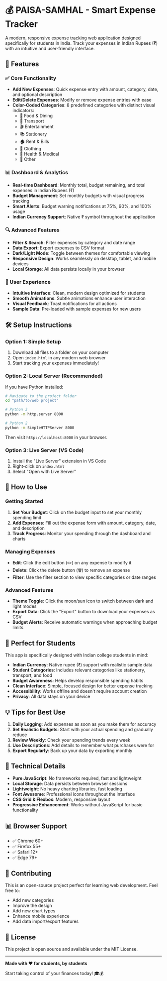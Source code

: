 # 💰 PAISA-SAMHAL - Smart Expense Tracker

A modern, responsive expense tracking web application designed specifically for students in India. Track your expenses in Indian Rupees (₹) with an intuitive and user-friendly interface.

## 🚀 Features

### ✅ Core Functionality
- **Add New Expenses**: Quick expense entry with amount, category, date, and optional description
- **Edit/Delete Expenses**: Modify or remove expense entries with ease
- **Color-Coded Categories**: 8 predefined categories with distinct visual indicators:
  - 🍕 Food & Dining
  - 🚌 Transport
  - 🎬 Entertainment
  - 📚 Stationery
  - 🏠 Rent & Bills
  - 👕 Clothing
  - 💊 Health & Medical
  - 🔧 Other

### 📊 Dashboard & Analytics
- **Real-time Dashboard**: Monthly total, budget remaining, and total expenses in Indian Rupees (₹)
- **Budget Management**: Set monthly budgets with visual progress tracking
- **Smart Alerts**: Budget warning notifications at 75%, 90%, and 100% usage
- **Indian Currency Support**: Native ₹ symbol throughout the application

### 🔍 Advanced Features
- **Filter & Search**: Filter expenses by category and date range
- **Data Export**: Export expenses to CSV format
- **Dark/Light Mode**: Toggle between themes for comfortable viewing
- **Responsive Design**: Works seamlessly on desktop, tablet, and mobile devices
- **Local Storage**: All data persists locally in your browser

### 🎨 User Experience
- **Intuitive Interface**: Clean, modern design optimized for students
- **Smooth Animations**: Subtle animations enhance user interaction
- **Visual Feedback**: Toast notifications for all actions
- **Sample Data**: Pre-loaded with sample expenses for new users

## 🛠 Setup Instructions

### Option 1: Simple Setup
1. Download all files to a folder on your computer
2. Open `index.html` in any modern web browser
3. Start tracking your expenses immediately!

### Option 2: Local Server (Recommended)
If you have Python installed:
```bash
# Navigate to the project folder
cd "path/to/web project"

# Python 3
python -m http.server 8000

# Python 2
python -m SimpleHTTPServer 8000
```
Then visit `http://localhost:8000` in your browser.

### Option 3: Live Server (VS Code)
1. Install the "Live Server" extension in VS Code
2. Right-click on `index.html`
3. Select "Open with Live Server"

## 📱 How to Use

### Getting Started
1. **Set Your Budget**: Click on the budget input to set your monthly spending limit
2. **Add Expenses**: Fill out the expense form with amount, category, date, and description
3. **Track Progress**: Monitor your spending through the dashboard and charts

### Managing Expenses
- **Edit**: Click the edit button (✏️) on any expense to modify it
- **Delete**: Click the delete button (🗑️) to remove an expense
- **Filter**: Use the filter section to view specific categories or date ranges

### Advanced Features
- **Theme Toggle**: Click the moon/sun icon to switch between dark and light modes
- **Export Data**: Click the "Export" button to download your expenses as CSV
- **Budget Alerts**: Receive automatic warnings when approaching budget limits

## 🎯 Perfect for Students

This app is specifically designed with Indian college students in mind:
- **Indian Currency**: Native rupee (₹) support with realistic sample data
- **Student Categories**: Includes relevant categories like stationery, transport, and food
- **Budget Awareness**: Helps develop responsible spending habits
- **Clean Interface**: Simple, focused design for better expense tracking
- **Accessibility**: Works offline and doesn't require account creation
- **Privacy**: All data stays on your device

## 💡 Tips for Best Use

1. **Daily Logging**: Add expenses as soon as you make them for accuracy
2. **Set Realistic Budgets**: Start with your actual spending and gradually reduce
3. **Review Weekly**: Check your spending trends every week
4. **Use Descriptions**: Add details to remember what purchases were for
5. **Export Regularly**: Back up your data by exporting monthly

## 🔧 Technical Details

- **Pure JavaScript**: No frameworks required, fast and lightweight
- **Local Storage**: Data persists between browser sessions
- **Lightweight**: No heavy charting libraries, fast loading
- **Font Awesome**: Professional icons throughout the interface
- **CSS Grid & Flexbox**: Modern, responsive layout
- **Progressive Enhancement**: Works without JavaScript for basic functionality

## 📊 Browser Support

- ✅ Chrome 60+
- ✅ Firefox 55+
- ✅ Safari 12+
- ✅ Edge 79+

## 🤝 Contributing

This is an open-source project perfect for learning web development. Feel free to:
- Add new categories
- Improve the design
- Add new chart types
- Enhance mobile experience
- Add data import/export features

## 📄 License

This project is open source and available under the MIT License.

---

**Made with ❤️ for students, by students**

Start taking control of your finances today! 🎓💰
